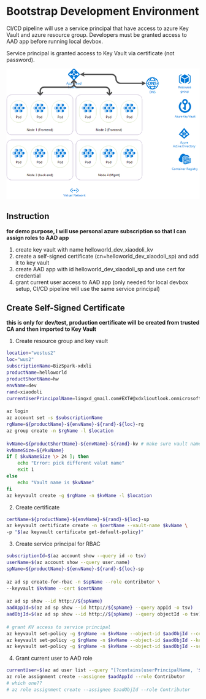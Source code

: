 # Bootstrap Development Environment

CI/CD pipeline will use a service principal that have access to azure Key Vault and azure resource group. Developers must be granted access to AAD app before running local devbox.

Service principal is granted access to Key Vault via certificate (not password).

![layout](env.png)

## Instruction

__for demo purpose, I will use personal azure subscription so that I can assign roles to AAD app__

1. create key vault with name helloworld_dev_xiaodoli_kv
2. create a self-signed certificate (cn=helloworld_dev_xiaodoli_sp) and add it to key vault
3. create AAD app with id helloworld_dev_xiaodoli_sp and use cert for credential
4. grant current user access to AAD app (only needed for local devbox setup, CI/CD pipeline will use the same service principal)

## Create Self-Signed Certificate

__this is only for dev/test, production certificate will be created from trusted CA and then imported to Key Vault__

1. Create resource group and key vault 
``` bash
location="westus2"
loc="wus2"
subscriptionName=BizSpark-xdxli
productName=helloworld
productShortName=hw
envName=dev
rand=xiaodoli
currentUserPrincipalName=lingxd_gmail.com#EXT#@xdxlioutlook.onmicrosoft.com

az login
az account set -s $subscriptionName
rgName=${productName}-${envName}-${rand}-${loc}-rg
az group create -n $rgName -l $location

kvName=${productShortName}-${envName}-${rand}-kv # make sure vault name length <= 24
kvNameSize=${#kvName}
if [ $kvNameSize \> 24 ]; then 
    echo "Error: pick different valut name"
    exit 1
else 
    echo "Vault name is $kvName"
fi
az keyvault create -g $rgName -n $kvName -l $location
```

2. Create certificate
``` bash
certName=${productName}-${envName}-${rand}-${loc}-sp
az keyvault certificate create -n $certName --vault-name $kvName \
-p "$(az keyvault certificate get-default-policy)"

```

3. Create service principal for RBAC
``` bash
subscriptionId=$(az account show --query id -o tsv)
userName=$(az account show --query user.name)
spName=${productName}-${envName}-${rand}-${loc}-sp

az ad sp create-for-rbac -n $spName --role contributor \
--keyvault $kvName --cert $certName 

az ad sp show --id http://${spName}
aadAppId=$(az ad sp show --id http://${spName} --query appId -o tsv)
aadObjId=$(az ad sp show --id http://${spName} --query objectId -o tsv)

# grant KV access to service principal
az keyvault set-policy -g $rgName -n $kvName --object-id $aadObjId --certificate-permissions list get create delete update
az keyvault set-policy -g $rgName -n $kvName --object-id $aadObjId --key-permissions list get create delete update
az keyvault set-policy -g $rgName -n $kvName --object-id $aadObjId --secret-permissions list get create delete update
```

4. Grant current user to AAD role
``` bash
currentUser=$(az ad user list --query "[?contains(userPrincipalName, '${currentUserPrincipalName}')]")
az role assignment create --assignee $aadAppId --role Contributor
# which one??
# az role assignment create --assignee $aadObjId --role Contributor
```
